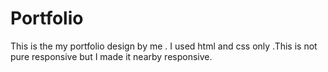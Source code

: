 # Portfolio
This is the my portfolio design by me . I used html and css only .This is not pure responsive but I made it nearby responsive. 
